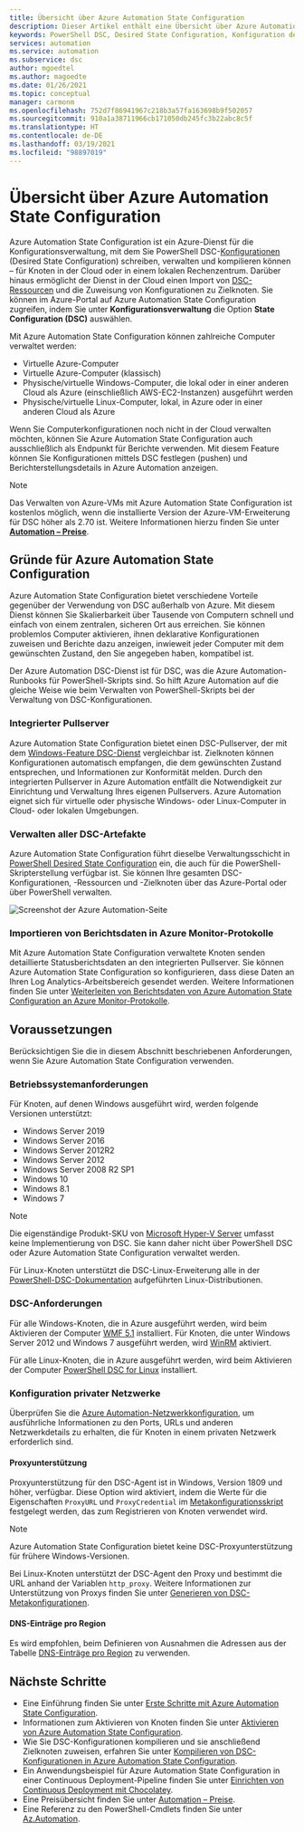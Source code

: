 ```yaml
---
title: Übersicht über Azure Automation State Configuration
description: Dieser Artikel enthält eine Übersicht über Azure Automation State Configuration.
keywords: PowerShell DSC, Desired State Configuration, Konfiguration des gewünschten Zustands, PowerShell DSC Azure
services: automation
ms.service: automation
ms.subservice: dsc
author: mgoedtel
ms.author: magoedte
ms.date: 01/26/2021
ms.topic: conceptual
manager: carmonm
ms.openlocfilehash: 752d7f86941967c218b3a57fa163698b9f502057
ms.sourcegitcommit: 910a1a38711966cb171050db245fc3b22abc8c5f
ms.translationtype: HT
ms.contentlocale: de-DE
ms.lasthandoff: 03/19/2021
ms.locfileid: "98897019"
---
```

# <a name="azure-automation-state-configuration-overview"></a>Übersicht über Azure Automation State Configuration

Azure Automation State Configuration ist ein Azure-Dienst für die Konfigurationsverwaltung, mit dem Sie PowerShell DSC-[Konfigurationen](/powershell/scripting/dsc/configurations/configurations) (Desired State Configuration) schreiben, verwalten und kompilieren können – für Knoten in der Cloud oder in einem lokalen Rechenzentrum. Darüber hinaus ermöglicht der Dienst in der Cloud einen Import von [DSC-Ressourcen](/powershell/scripting/dsc/resources/resources) und die Zuweisung von Konfigurationen zu Zielknoten. Sie können im Azure-Portal auf Azure Automation State Configuration zugreifen, indem Sie unter **Konfigurationsverwaltung** die Option **State Configuration (DSC)** auswählen.

Mit Azure Automation State Configuration können zahlreiche Computer verwaltet werden:

- Virtuelle Azure-Computer
- Virtuelle Azure-Computer (klassisch)
- Physische/virtuelle Windows-Computer, die lokal oder in einer anderen Cloud als Azure (einschließlich AWS-EC2-Instanzen) ausgeführt werden
- Physische/virtuelle Linux-Computer, lokal, in Azure oder in einer anderen Cloud als Azure

Wenn Sie Computerkonfigurationen noch nicht in der Cloud verwalten möchten, können Sie Azure Automation State Configuration auch ausschließlich als Endpunkt für Berichte verwenden. Mit diesem Feature können Sie Konfigurationen mittels DSC festlegen (pushen) und Berichterstellungsdetails in Azure Automation anzeigen.

> [!NOTE]
> Das Verwalten von Azure-VMs mit Azure Automation State Configuration ist kostenlos möglich, wenn die installierte Version der Azure-VM-Erweiterung für DSC höher als 2.70 ist. Weitere Informationen hierzu finden Sie unter [**Automation – Preise**](https://azure.microsoft.com/pricing/details/automation/).

## <a name="why-use-azure-automation-state-configuration"></a>Gründe für Azure Automation State Configuration

Azure Automation State Configuration bietet verschiedene Vorteile gegenüber der Verwendung von DSC außerhalb von Azure. Mit diesem Dienst können Sie Skalierbarkeit über Tausende von Computern schnell und einfach von einem zentralen, sicheren Ort aus erreichen. Sie können problemlos Computer aktivieren, ihnen deklarative Konfigurationen zuweisen und Berichte dazu anzeigen, inwieweit jeder Computer mit dem gewünschten Zustand, den Sie angegeben haben, kompatibel ist.

Der Azure Automation DSC-Dienst ist für DSC, was die Azure Automation-Runbooks für PowerShell-Skripts sind. So hilft Azure Automation auf die gleiche Weise wie beim Verwalten von PowerShell-Skripts bei der Verwaltung von DSC-Konfigurationen.

### <a name="built-in-pull-server"></a>Integrierter Pullserver

Azure Automation State Configuration bietet einen DSC-Pullserver, der mit dem [Windows-Feature DSC-Dienst](/powershell/scripting/dsc/pull-server/pullserver) vergleichbar ist. Zielknoten können Konfigurationen automatisch empfangen, die dem gewünschten Zustand entsprechen, und Informationen zur Konformität melden. Durch den integrierten Pullserver in Azure Automation entfällt die Notwendigkeit zur Einrichtung und Verwaltung Ihres eigenen Pullservers. Azure Automation eignet sich für virtuelle oder physische Windows- oder Linux-Computer in Cloud- oder lokalen Umgebungen.

### <a name="management-of-all-your-dsc-artifacts"></a>Verwalten aller DSC-Artefakte

Azure Automation State Configuration führt dieselbe Verwaltungsschicht in [PowerShell Desired State Configuration](/powershell/scripting/dsc/overview/overview) ein, die auch für die PowerShell-Skripterstellung verfügbar ist. Sie können Ihre gesamten DSC-Konfigurationen, -Ressourcen und -Zielknoten über das Azure-Portal oder über PowerShell verwalten.

![Screenshot der Azure Automation-Seite](./media/automation-dsc-overview/azure-automation-blade.png)

### <a name="import-of-reporting-data-into-azure-monitor-logs"></a>Importieren von Berichtsdaten in Azure Monitor-Protokolle

Mit Azure Automation State Configuration verwaltete Knoten senden detaillierte Statusberichtsdaten an den integrierten Pullserver. Sie können Azure Automation State Configuration so konfigurieren, dass diese Daten an Ihren Log Analytics-Arbeitsbereich gesendet werden. Weitere Informationen finden Sie unter [Weiterleiten von Berichtsdaten von Azure Automation State Configuration an Azure Monitor-Protokolle](automation-dsc-diagnostics.md).

## <a name="prerequisites"></a>Voraussetzungen

Berücksichtigen Sie die in diesem Abschnitt beschriebenen Anforderungen, wenn Sie Azure Automation State Configuration verwenden.

### <a name="operating-system-requirements"></a>Betriebssystemanforderungen

Für Knoten, auf denen Windows ausgeführt wird, werden folgende Versionen unterstützt:

- Windows Server 2019
- Windows Server 2016
- Windows Server 2012R2
- Windows Server 2012
- Windows Server 2008 R2 SP1
- Windows 10
- Windows 8.1
- Windows 7

>[!NOTE]
>Die eigenständige Produkt-SKU von [Microsoft Hyper-V Server](/windows-server/virtualization/hyper-v/hyper-v-server-2016) umfasst keine Implementierung von DSC. Sie kann daher nicht über PowerShell DSC oder Azure Automation State Configuration verwaltet werden.

Für Linux-Knoten unterstützt die DSC-Linux-Erweiterung alle in der [PowerShell-DSC-Dokumentation](/powershell/scripting/dsc/getting-started/lnxgettingstarted) aufgeführten Linux-Distributionen.

### <a name="dsc-requirements"></a>DSC-Anforderungen

Für alle Windows-Knoten, die in Azure ausgeführt werden, wird beim Aktivieren der Computer [WMF 5.1](/powershell/scripting/wmf/setup/install-configure) installiert. Für Knoten, die unter Windows Server 2012 und Windows 7 ausgeführt werden, wird [WinRM](/powershell/scripting/dsc/troubleshooting/troubleshooting#winrm-dependency) aktiviert.

Für alle Linux-Knoten, die in Azure ausgeführt werden, wird beim Aktivieren der Computer [PowerShell DSC for Linux](https://github.com/Microsoft/PowerShell-DSC-for-Linux) installiert.

### <a name="configuration-of-private-networks"></a><a name="network-planning"></a>Konfiguration privater Netzwerke

Überprüfen Sie die [Azure Automation-Netzwerkkonfiguration](automation-network-configuration.md#hybrid-runbook-worker-and-state-configuration), um ausführliche Informationen zu den Ports, URLs und anderen Netzwerkdetails zu erhalten, die für Knoten in einem privaten Netzwerk erforderlich sind.

#### <a name="proxy-support"></a>Proxyunterstützung

Proxyunterstützung für den DSC-Agent ist in Windows, Version 1809 und höher, verfügbar. Diese Option wird aktiviert, indem die Werte für die Eigenschaften `ProxyURL` und `ProxyCredential` im [Metakonfigurationsskript](automation-dsc-onboarding.md#generate-dsc-metaconfigurations) festgelegt werden, das zum Registrieren von Knoten verwendet wird.

>[!NOTE]
>Azure Automation State Configuration bietet keine DSC-Proxyunterstützung für frühere Windows-Versionen.

Bei Linux-Knoten unterstützt der DSC-Agent den Proxy und bestimmt die URL anhand der Variablen `http_proxy`. Weitere Informationen zur Unterstützung von Proxys finden Sie unter [Generieren von DSC-Metakonfigurationen](automation-dsc-onboarding.md#generate-dsc-metaconfigurations).

#### <a name="dns-records-per-region"></a>DNS-Einträge pro Region

Es wird empfohlen, beim Definieren von Ausnahmen die Adressen aus der Tabelle [DNS-Einträge pro Region](how-to/automation-region-dns-records.md) zu verwenden.

## <a name="next-steps"></a>Nächste Schritte

- Eine Einführung finden Sie unter [Erste Schritte mit Azure Automation State Configuration](automation-dsc-getting-started.md).
- Informationen zum Aktivieren von Knoten finden Sie unter [Aktivieren von Azure Automation State Configuration](automation-dsc-onboarding.md).
- Wie Sie DSC-Konfigurationen kompilieren und sie anschließend Zielknoten zuweisen, erfahren Sie unter [Kompilieren von DSC-Konfigurationen in Azure Automation State Configuration](automation-dsc-compile.md).
- Ein Anwendungsbeispiel für Azure Automation State Configuration in einer Continuous Deployment-Pipeline finden Sie unter [Einrichten von Continuous Deployment mit Chocolatey](automation-dsc-cd-chocolatey.md).
- Eine Preisübersicht finden Sie unter [Automation – Preise](https://azure.microsoft.com/pricing/details/automation/).
- Eine Referenz zu den PowerShell-Cmdlets finden Sie unter [Az.Automation](/powershell/module/az.automation).

